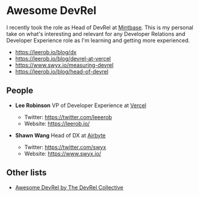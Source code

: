 # Awesome DevRel

I recently took the role as Head of DevRel at [Mintbase](https://mintbase.io). This is my personal take on what's interesting and relevant for any Developer Relations and Developer Experience role as I'm learning and getting more experienced.

- https://leerob.io/blog/dx
- https://leerob.io/blog/devrel-at-vercel
- https://www.swyx.io/measuring-devrel
- https://leerob.io/blog/head-of-devrel


## People

- **Lee Robinson** VP of Developer Experience at [Vercel](https://vercel.com/)
  - Twitter: https://twitter.com/leeerob
  - Website: https://leerob.io/

- **Shawn Wang** Head of DX at [Airbyte](https://airbyte.com/)
  - Twitter: https://twitter.com/swyx
  - Website: https://www.swyx.io/

## Other lists
- [Awesome DevRel by The DevRel Collective](https://github.com/devrelcollective/awesome-devrel)
